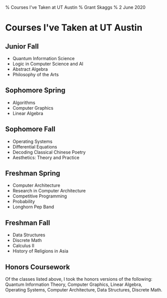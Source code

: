 % Courses I've Taken at UT Austin 
% Grant Skaggs 
% 2 June 2020

# Courses I've Taken at UT Austin

## Junior Fall
* Quantum Information Science 
* Logic in Computer Science and AI 
* Abstract Algebra 
* Philosophy of the Arts 

## Sophomore Spring
* Algorithms 
* Computer Graphics 
* Linear Algebra 

## Sophomore Fall
* Operating Systems 
* Differential Equations
* Decoding Classical Chinese Poetry 
* Aesthetics: Theory and Practice 

## Freshman Spring
* Computer Architecture
* Research in Computer Architecture
* Competitive Programming
* Probability
* Longhorn Pep Band

## Freshman Fall
* Data Structures
* Discrete Math
* Calculus II 
* History of Religions in Asia

## Honors Coursework

Of the classes listed above, I took the honors versions of the following: Quantum Information Theory, Computer Graphics, Linear Algebra, Operating Systems, Computer Architecture, Data Structures, Discrete Math.


